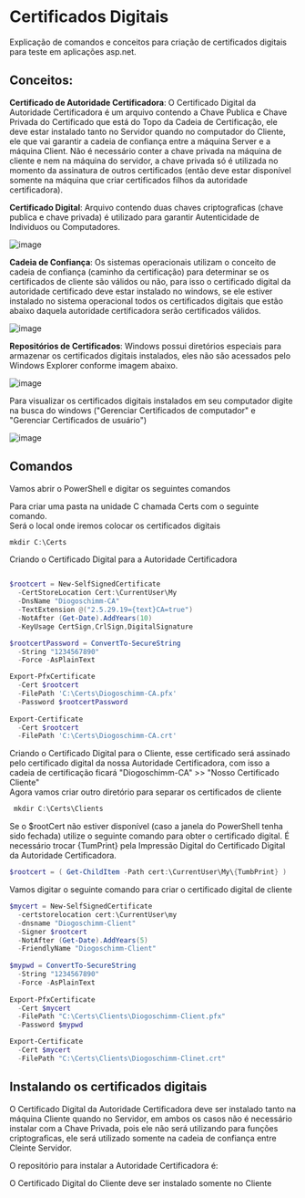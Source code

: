 # Certificados Digitais

Explicação de comandos e conceitos para criação de certificados digitais para teste em aplicações asp.net.

## Conceitos:

**Certificado de Autoridade Certificadora**:
O Certificado Digital da Autoridade Certificadora é um arquivo contendo a Chave Publica e Chave Privada do Certificado que está do Topo da Cadeia de Certificação, ele deve estar instalado tanto no Servidor quando no computador do Cliente, ele que vai garantir a cadeia de confiança entre a máquina Server e a máquina Client.
Não é necessário conter a chave privada na máquina de cliente e nem na máquina do servidor, a chave privada só é utilizada no momento da assinatura de outros certificados (então deve estar disponível somente na máquina que criar certificados filhos da autoridade certificadora).

**Certificado Digital**:
Arquivo contendo duas chaves criptograficas (chave publica e chave privada) é utilizado para garantir Autenticidade de Individuos ou Computadores.

![image](https://user-images.githubusercontent.com/30643035/85464343-84152200-b575-11ea-9470-8a282487f3d7.png)

**Cadeia de Confiança**:
Os sistemas operacionais utilizam o conceito de cadeia de confiança (caminho da certificação) para determinar se os certificados de cliente são válidos ou não, para isso o certificado digital da autoridade certificado deve estar instalado no windows, se ele estiver instalado no sistema operacional todos os certificados digitais que estão abaixo daquela autoridade certificadora serão certificados válidos.

![image](https://user-images.githubusercontent.com/30643035/85464708-f38b1180-b575-11ea-91a0-f31ca2f46b52.png)

**Repositórios de Certificados**:
Windows possui diretórios especiais para armazenar os certificados digitais instalados, eles não são acessados pelo Windows Explorer conforme imagem abaixo.

![image](https://user-images.githubusercontent.com/30643035/85464199-5af49180-b575-11ea-9b4e-6c8b797d319d.png)

Para visualizar os certificados digitais instalados em seu computador digite na busca do windows ("Gerenciar Certificados de computador" e "Gerenciar Certificados de usuário")

![image](https://user-images.githubusercontent.com/30643035/85465407-c2f7a780-b576-11ea-8872-a366f2978784.png)


## Comandos

Vamos abrir o PowerShell e digitar os seguintes comandos 

Para criar uma pasta na unidade C chamada Certs com o seguinte comando.  
Será o local onde iremos colocar os certificados digitais

```powershell
mkdir C:\Certs
```

Criando o Certificado Digital para a Autoridade Certificadora

```powershell

$rootcert = New-SelfSignedCertificate 
  -CertStoreLocation Cert:\CurrentUser\My 
  -DnsName "Diogoschimm-CA" 
  -TextExtension @("2.5.29.19={text}CA=true") 
  -NotAfter (Get-Date).AddYears(10) 
  -KeyUsage CertSign,CrlSign,DigitalSignature

$rootcertPassword = ConvertTo-SecureString 
  -String "1234567890" 
  -Force -AsPlainText

Export-PfxCertificate 
  -Cert $rootcert 
  -FilePath 'C:\Certs\Diogoschimm-CA.pfx' 
  -Password $rootcertPassword
  
Export-Certificate 
  -Cert $rootcert 
  -FilePath 'C:\Certs\Diogoschimm-CA.crt'

```

Criando o Certificado Digital para o Cliente, esse certificado será assinado pelo certificado digital da nossa Autoridade Certificadora, com isso a cadeia de certificação ficará "Diogoschimm-CA" >> "Nosso Certificado Cliente"  
Agora vamos criar outro diretório para separar os certificados de cliente  

```powershell
 mkdir C:\Certs\Clients
```

Se o $rootCert não estiver disponível (caso a janela do PowerShell tenha sido fechada) utilize o seguinte comando para obter o certificado digital.
É necessário trocar {TumPrint} pela Impressão Digital do Certificado Digital da Autoridade Certificadora.

```powershell
$rootcert = ( Get-ChildItem -Path cert:\CurrentUser\My\{TumbPrint} )
```

Vamos digitar o seguinte comando para criar o certificado digital de cliente

```powershell
$mycert = New-SelfSignedCertificate 
  -certstorelocation cert:\CurrentUser\my 
  -dnsname "Diogoschimm-Client" 
  -Signer $rootcert 
  -NotAfter (Get-Date).AddYears(5) 
  -FriendlyName "Diogoschimm-Client"
  
$mypwd = ConvertTo-SecureString 
  -String "1234567890" 
  -Force -AsPlainText
  
Export-PfxCertificate 
  -Cert $mycert 
  -FilePath "C:\Certs\Clients\Diogoschimm-Client.pfx" 
  -Password $mypwd

Export-Certificate 
  -Cert $mycert 
  -FilePath "C:\Certs\Clients\Diogoschimm-Clinet.crt"
```

## Instalando os certificados digitais 

O Certificado Digital da Autoridade Certificadora deve ser instalado tanto na máquina Cliente quando no Servidor, em ambos os casos não é necessário instalar com a Chave Privada, pois ele não será utilizando para funções criptograficas, ele será utilizado somente na cadeia de confiança entre Cleinte Servidor.

O repositório para instalar a Autoridade Certificadora é:



O Certificado Digital do Cliente deve ser instalado somente no Cliente




